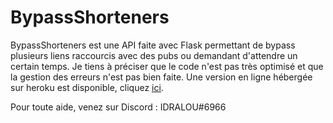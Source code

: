 # BypassShorteners

BypassShorteners est une API faite avec Flask permettant de bypass plusieurs liens raccourcis avec des pubs ou demandant d'attendre un certain temps. Je tiens à préciser que le code n'est pas très optimisé et que la gestion des erreurs n'est pas bien faite.
Une version en ligne hébergée sur heroku est disponible, cliquez [ici](https://bypass-shorteners.herokuapp.com).

Pour toute aide, venez sur Discord : IDRALOU#6966
